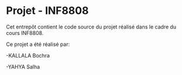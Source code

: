 # Projet - INF8808

Cet entrepôt contient le code source du projet réalisé dans le cadre du cours INF8808.

Ce projet a été réalisé par:

-KALLALA Bochra

-YAHYA Salha
